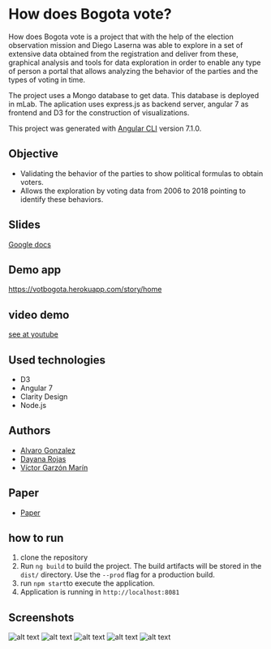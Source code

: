 # How does Bogota vote?

How does Bogota vote is a project that with the help of the election observation mission and Diego Laserna was able to explore in a set of extensive data obtained from the registration and deliver from these, graphical analysis and tools for data exploration in order to enable any type of person a portal that allows analyzing the behavior of the parties and the types of voting in time.

The project uses a Mongo database to get data. This database is deployed in mLab. The aplication uses express.js as backend server, angular 7 as frontend and D3 for the construction of visualizations.

This project was generated with [Angular CLI](https://github.com/angular/angular-cli) version 7.1.0.

## Objective
- Validating the behavior of the parties to show political formulas to obtain voters. 
- Allows the exploration by voting data from 2006 to 2018 pointing to identify these behaviors.

## Slides
[Google docs](https://docs.google.com/presentation/d/1OQRda4kSyGczx-yYhc4guaheqPbwzuj3x5TzGsGy-EE/edit#slide=id.g49a26f77ee_0_0)

## Demo app
https://votbogota.herokuapp.com/story/home

## video demo
[see at youtube](https://www.youtube.com/watch?v=ha1DpWhKiek)

## Used technologies
- D3
- Angular 7
- Clarity Design
- Node.js

## Authors
- [Alvaro Gonzalez](https://twitter.com/AlvaroDiegoGon1?lang=es)
- [Dayana Rojas](https://twitter.com/dayanamrv)
- [Víctor Garzón Marín](https://www.linkedin.com/in/v%C3%ADctor-garz%C3%B3n-mar%C3%ADn-25984b27/)

## Paper
- [Paper](https://drive.google.com/file/d/19BerRfq1pZlTcI55rhCR3q0uQSlN-SYT/view)

## how to run
1. clone the repository
2. Run `ng build` to build the project. The build artifacts will be stored in the `dist/` directory. Use the `--prod` flag for a production build.
3. run `npm start`to execute the application.
4. Application is running in `http://localhost:8081`

## Screenshots
![alt text](https://votbogota.herokuapp.com/assets/images/insights/insight1-alv.png)
![alt text](https://votbogota.herokuapp.com/assets/images/insights/insight2-alv.png)
![alt text](https://votbogota.herokuapp.com/assets/images/insights/insight1-vic.png)
![alt text](https://votbogota.herokuapp.com/assets/images/insights/insight2-vic.png)
![alt text](https://votbogota.herokuapp.com/assets/images/insights/insight4-day.png)





